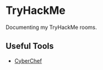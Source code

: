 # TryHackMe
Documenting my TryHackMe rooms.

## Useful Tools
- [CyberChef](https://gchq.github.io/CyberChef/)